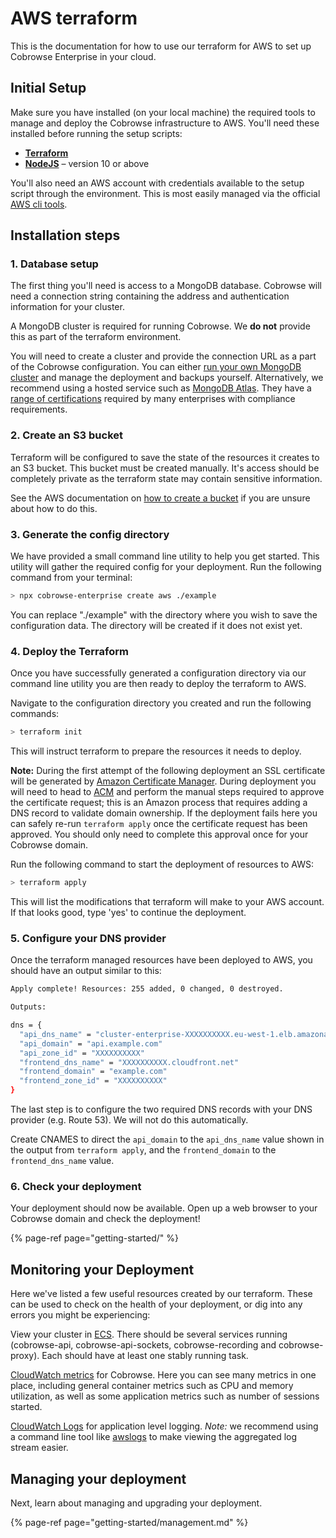 # AWS terraform

This is the documentation for how to use our terraform for AWS to set up Cobrowse Enterprise in your cloud.

## Initial Setup

Make sure you have installed \(on your local machine\) the required tools to manage and deploy the Cobrowse infrastructure to AWS. You'll need these installed before running the setup scripts:

* [**Terraform**](https://www.terraform.io/)
* [**NodeJS**](https://nodejs.org/en/) – version 10 or above

You'll also need an AWS account with credentials available to the setup script through the environment. This is most easily managed via the official [AWS cli tools](https://aws.amazon.com/cli/).

## Installation steps

### 1. Database setup

The first thing you'll need is access to a MongoDB database. Cobrowse will need a connection string containing the address and authentication information for your cluster.

A MongoDB cluster is required for running Cobrowse. We **do not** provide this as part of the terraform environment.

You will need to create a cluster and provide the connection URL as a part of the Cobrowse configuration. You can either [run your own MongoDB cluster](https://docs.mongodb.com/manual/administration/install-community/) and manage the deployment and backups yourself. Alternatively, we recommend using a hosted service such as [MongoDB Atlas](https://docs.atlas.mongodb.com/getting-started/). They have a [range of certifications](https://www.mongodb.com/cloud/trust) required by many enterprises with compliance requirements.

### 2. Create an S3 bucket

Terraform will be configured to save the state of the resources it creates to an S3 bucket. This bucket must be created manually. It's access should be completely private as the terraform state may contain sensitive information.

See the AWS documentation on [how to create a bucket](https://docs.aws.amazon.com/AmazonS3/latest/user-guide/create-bucket.html) if you are unsure about how to do this.

### 3. Generate the config directory

We have provided a small command line utility to help you get started. This utility will gather the required config for your deployment. Run the following command from your terminal:

```bash
> npx cobrowse-enterprise create aws ./example
```

You can replace "./example" with the directory where you wish to save the configuration data. The directory will be created if it does not exist yet.

### 4. Deploy the Terraform

Once you have successfully generated a configuration directory via our command line utility you are then ready to deploy the terraform to AWS.

Navigate to the configuration directory you created and run the following commands:

```bash
> terraform init
```

This will instruct terraform to prepare the resources it needs to deploy.

**Note:** During the first attempt of the following deployment an SSL certificate will be generated by [Amazon Certificate Manager](https://console.aws.amazon.com/acm/home). During deployment you will need to head to [ACM](https://console.aws.amazon.com/acm/home) and perform the manual steps required to approve the certificate request; this is an Amazon process that requires adding a DNS record to validate domain ownership. If the deployment fails here you can safely re-run `terraform apply` once the certificate request has been approved. You should only need to complete this approval once for your Cobrowse domain.

Run the following command to start the deployment of resources to AWS:

```bash
> terraform apply
```

This will list the modifications that terraform will make to your AWS account. If that looks good, type 'yes' to continue the deployment.

### 5. Configure your DNS provider

Once the terraform managed resources have been deployed to AWS, you should have an output similar to this:

```bash
Apply complete! Resources: 255 added, 0 changed, 0 destroyed.

Outputs:

dns = {
  "api_dns_name" = "cluster-enterprise-XXXXXXXXXX.eu-west-1.elb.amazonaws.com"
  "api_domain" = "api.example.com"
  "api_zone_id" = "XXXXXXXXXX"
  "frontend_dns_name" = "XXXXXXXXXX.cloudfront.net"
  "frontend_domain" = "example.com"
  "frontend_zone_id" = "XXXXXXXXXX"
}
```

The last step is to configure the two required DNS records with your DNS provider \(e.g. Route 53\). We will not do this automatically.

Create CNAMES to direct the `api_domain` to the `api_dns_name` value shown in the output from `terraform apply`, and the `frontend_domain` to the `frontend_dns_name` value.

### 6. Check your deployment

Your deployment should now be available. Open up a web browser to your Cobrowse domain and check the deployment!

{% page-ref page="getting-started/" %}

## Monitoring your Deployment

Here we've listed a few useful resources created by our terraform. These can be used to check on the health of your deployment, or dig into any errors you might be experiencing:

View your cluster in [ECS](https://console.aws.amazon.com/ecs/home). There should be several services running \(cobrowse-api, cobrowse-api-sockets, cobrowse-recording and cobrowse-proxy\). Each should have at least one stably running task.

[CloudWatch metrics](https://console.aws.amazon.com/cloudwatch/home#dashboards:name=cobrowse-enterprise) for Cobrowse. Here you can see many metrics in one place, including general container metrics such as CPU and memory utilization, as well as some application metrics such as number of sessions started.

[CloudWatch Logs](https://console.aws.amazon.com/cloudwatch/home#logStream:group=cobrowse-enterprise) for application level logging. _Note:_ we recommend using a command line tool like [awslogs](https://github.com/jorgebastida/awslogs) to make viewing the aggregated log stream easier.

## Managing your deployment

Next, learn about managing and upgrading your deployment.

{% page-ref page="getting-started/management.md" %}

